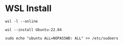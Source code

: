 # WSL Install

```
wsl -l --online

wsl --install Ubuntu-22.04

sudo echo "ubuntu ALL=NOPASSWD: ALL" >> /etc/sudoers
```
